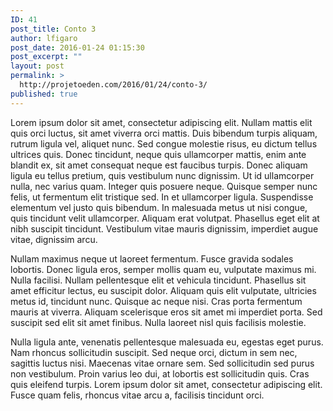 ```yaml
---
ID: 41
post_title: Conto 3
author: lfigaro
post_date: 2016-01-24 01:15:30
post_excerpt: ""
layout: post
permalink: >
  http://projetoeden.com/2016/01/24/conto-3/
published: true
---
```

Lorem ipsum dolor sit amet, consectetur adipiscing elit. Nullam mattis elit quis orci luctus, sit amet viverra orci mattis. Duis bibendum turpis aliquam, rutrum ligula vel, aliquet nunc. Sed congue molestie risus, eu dictum tellus ultrices quis. Donec tincidunt, neque quis ullamcorper mattis, enim ante blandit ex, sit amet consequat neque est faucibus turpis. Donec aliquam ligula eu tellus pretium, quis vestibulum nunc dignissim. Ut id ullamcorper nulla, nec varius quam. Integer quis posuere neque. Quisque semper nunc felis, ut fermentum elit tristique sed. In et ullamcorper ligula. Suspendisse elementum vel justo quis bibendum. In malesuada metus ut nisi congue, quis tincidunt velit ullamcorper. Aliquam erat volutpat. Phasellus eget elit at nibh suscipit tincidunt. Vestibulum vitae mauris dignissim, imperdiet augue vitae, dignissim arcu.

Nullam maximus neque ut laoreet fermentum. Fusce gravida sodales lobortis. Donec ligula eros, semper mollis quam eu, vulputate maximus mi. Nulla facilisi. Nullam pellentesque elit et vehicula tincidunt. Phasellus sit amet efficitur lectus, eu suscipit dolor. Aliquam quis elit vulputate, ultricies metus id, tincidunt nunc. Quisque ac neque nisi. Cras porta fermentum mauris at viverra. Aliquam scelerisque eros sit amet mi imperdiet porta. Sed suscipit sed elit sit amet finibus. Nulla laoreet nisl quis facilisis molestie.

Nulla ligula ante, venenatis pellentesque malesuada eu, egestas eget purus. Nam rhoncus sollicitudin suscipit. Sed neque orci, dictum in sem nec, sagittis luctus nisi. Maecenas vitae ornare sem. Sed sollicitudin sed purus non vestibulum. Proin varius leo dui, at lobortis est sollicitudin quis. Cras quis eleifend turpis. Lorem ipsum dolor sit amet, consectetur adipiscing elit. Fusce quam felis, rhoncus vitae arcu a, facilisis tincidunt orci.